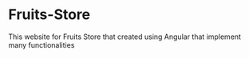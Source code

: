 # Fruits-Store
This website for Fruits Store that created using Angular  that implement many functionalities 
